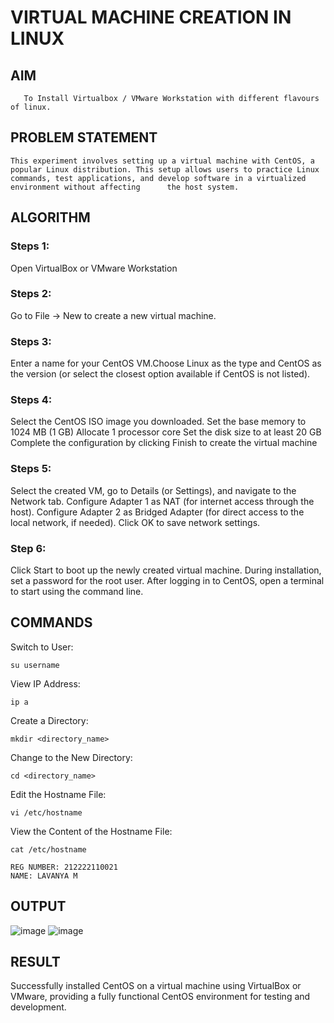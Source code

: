  # VIRTUAL MACHINE CREATION IN LINUX
  ## AIM
       To Install Virtualbox / VMware Workstation with different flavours of linux.
## PROBLEM STATEMENT
    This experiment involves setting up a virtual machine with CentOS, a popular Linux distribution. This setup allows users to practice Linux commands, test applications, and develop software in a virtualized environment without affecting      the host system.

## ALGORITHM
 ### Steps 1:
 Open VirtualBox or VMware Workstation
 ### Steps 2:
 Go to File -> New to create a new virtual machine.
 ### Steps 3:
 Enter a name for your CentOS VM.Choose Linux as the type and CentOS as the version (or select the closest option available if CentOS is not listed).
 ### Steps 4:
 Select the CentOS ISO image you downloaded.
Set the base memory to 1024 MB (1 GB)
Allocate 1 processor core
Set the disk size to at least 20 GB
Complete the configuration by clicking Finish to create the virtual machine
 ### Steps 5:
 Select the created VM, go to Details (or Settings), and navigate to the Network tab.
Configure Adapter 1 as NAT (for internet access through the host).
Configure Adapter 2 as Bridged Adapter (for direct access to the local network, if needed).
Click OK to save network settings.
### Step 6:
Click Start to boot up the newly created virtual machine.
During installation, set a password for the root user.
After logging in to CentOS, open a terminal to start using the command line.

## COMMANDS
Switch to User:
```
su username
```
View IP Address:
```
ip a
```
Create a Directory:
```
mkdir <directory_name>
```
Change to the New Directory:
```
cd <directory_name>
```
Edit the Hostname File:
```
vi /etc/hostname
```
View the Content of the Hostname File:
```
cat /etc/hostname
```
```
REG NUMBER: 212222110021
NAME: LAVANYA M
```


## OUTPUT
![image](https://github.com/user-attachments/assets/e841fddf-9677-46a3-a779-c74d297b7a8b)
![image](https://github.com/user-attachments/assets/2df30d8f-3352-40d1-8c1e-df6f4d0e79a7)

## RESULT
Successfully installed CentOS on a virtual machine using VirtualBox or VMware, providing a fully functional CentOS environment for testing and development.
